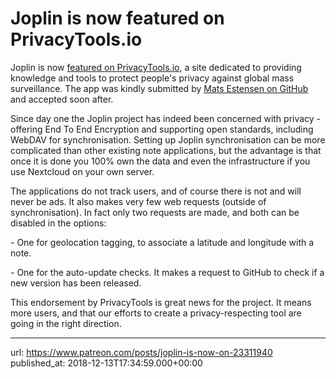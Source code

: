 # Joplin is now featured on PrivacyTools.io

Joplin is now [featured on PrivacyTools.io](https://www.privacytools.io/#notebook), a site dedicated to providing knowledge and tools to protect people's privacy against global mass surveillance. The app was kindly submitted by [Mats Estensen on GitHub](https://github.com/privacytoolsIO/privacytools.io/pull/659) and accepted soon after.

Since day one the Joplin project has indeed been concerned with privacy - offering End To End Encryption and supporting open standards, including WebDAV for synchronisation. Setting up Joplin synchronisation can be more complicated than other existing note applications, but the advantage is that once it is done you 100% own the data and even the infrastructure if you use Nextcloud on your own server.

The applications do not track users, and of course there is not and will never be ads. It also makes very few web requests (outside of synchronisation). In fact only two requests are made, and both can be disabled in the options:

\- One for geolocation tagging, to associate a latitude and longitude with a note.

\- One for the auto-update checks. It makes a request to GitHub to check if a new version has been released.

This endorsement by PrivacyTools is great news for the project. It means more users, and that our efforts to create a privacy-respecting tool are going in the right direction.

* * *

url: https://www.patreon.com/posts/joplin-is-now-on-23311940
published_at: 2018-12-13T17:34:59.000+00:00